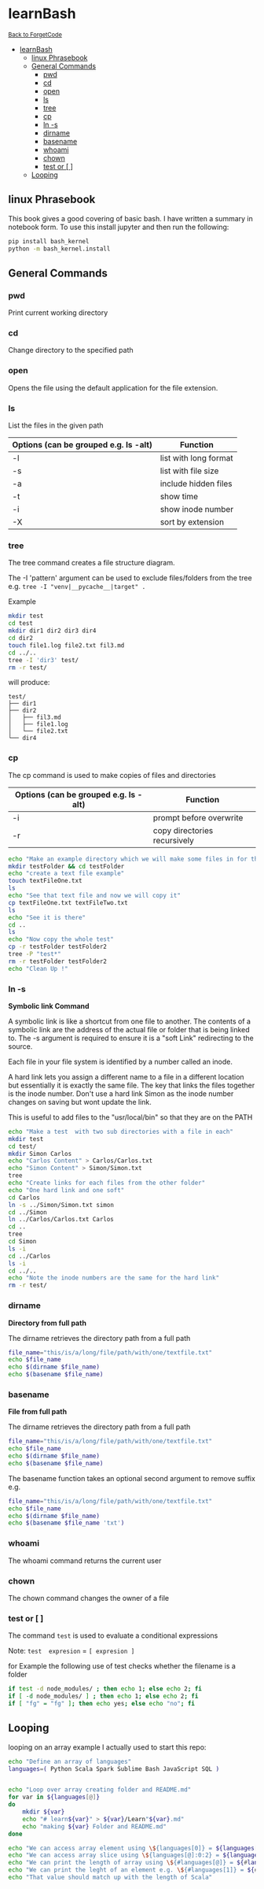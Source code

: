 # learnBash

<sub>[Back to ForgetCode](../README.md)</sub>
<!-- MarkdownTOC autolink="true" bracket="round" indent="   "  -->

- [learnBash](#learnbash)
  - [linux Phrasebook](#linux-phrasebook)
  - [General Commands](#general-commands)
    - [pwd](#pwd)
    - [cd](#cd)
    - [open](#open)
    - [ls](#ls)
    - [tree](#tree)
    - [cp](#cp)
    - [ln -s](#ln--s)
    - [dirname](#dirname)
    - [basename](#basename)
    - [whoami](#whoami)
    - [chown](#chown)
    - [test or [ ]](#test-or--)
  - [Looping](#looping)

<!-- /MarkdownTOC -->


## linux Phrasebook

This book gives a good covering of basic bash. I have written a summary 
in notebook form. To use this install jupyter and then run the following:

```bash
pip install bash_kernel
python -m bash_kernel.install
```


## General Commands


### pwd

Print current working directory

### cd

Change directory to the specified path

### open

Opens the file using the default application for the file extension.

### ls

List the files in the given path 

|**Options (can be grouped e.g. ls -alt)**| Function|
|----------|---------|
|-l | list with long format|
|-s | list with file size|
|-a | include hidden files|
|-t | show time|
|-i | show inode number|
|-X | sort by extension|


### tree

The tree command creates a file structure diagram. 

The -I 'pattern' argument can be used to exclude files/folders from the tree e.g. `tree -I "venv|__pycache__|target" .`

Example 
```bash
mkdir test
cd test
mkdir dir1 dir2 dir3 dir4
cd dir2
touch file1.log file2.txt fil3.md
cd ../..
tree -I 'dir3' test/
rm -r test/
```
will produce:
```
test/
├── dir1
├── dir2
│   ├── fil3.md
│   ├── file1.log
│   └── file2.txt
└── dir4
```

### cp

The cp command is used to make copies of files and directories

|**Options (can be grouped e.g. ls -alt)**| Function|
|----------|---------|
|-i | prompt before overwrite|
|-r | copy directories recursively|


```bash
echo "Make an example directory which we will make some files in for the demo"
mkdir testFolder && cd testFolder
echo "create a text file example"
touch textFileOne.txt
ls
echo "See that text file and now we will copy it"
cp textFileOne.txt textFileTwo.txt
ls
echo "See it is there"
cd ..
ls
echo "Now copy the whole test"
cp -r testFolder testFolder2
tree -P "test*"
rm -r testFolder testFolder2
echo "Clean Up !"
```


### ln -s 
**Symbolic link Command**

A symbolic link is like a shortcut from one file to another. The contents of a symbolic link are the address of the actual file or folder that is being linked to. The -s argument is required to ensure it is a "soft Link" redirecting to the source.

Each file in your file system is identified by a number called an inode.

A hard link lets you assign a different name to a file in a different location but essentially it is exactly the same file. The key that links the files together is the inode number. Don't use a hard link Simon as the inode number changes on saving but wont update the link.

This is useful to add files to the "usr/local/bin" so that they are on the PATH

```bash
echo "Make a test  with two sub directories with a file in each"
mkdir test
cd test/
mkdir Simon Carlos
echo "Carlos Content" > Carlos/Carlos.txt
echo "Simon Content" > Simon/Simon.txt
tree
echo "Create links for each files from the other folder"
echo "One hard link and one soft"
cd Carlos
ln -s ../Simon/Simon.txt simon
cd ../Simon
ln ../Carlos/Carlos.txt Carlos
cd ..
tree
cd Simon
ls -i
cd ../Carlos
ls -i
cd ../..
echo "Note the inode numbers are the same for the hard link"
rm -r test/

```


### dirname
**Directory from full path**

The dirname retrieves the directory path from a full path 

```bash
file_name="this/is/a/long/file/path/with/one/textfile.txt"
echo $file_name
echo $(dirname $file_name)
echo $(basename $file_name)
```

### basename
**File from full path**

The dirname retrieves the directory path from a full path 

```bash
file_name="this/is/a/long/file/path/with/one/textfile.txt"
echo $file_name
echo $(dirname $file_name)
echo $(basename $file_name)
```

The basename function takes an optional second argument to remove suffix e.g.
```bash
file_name="this/is/a/long/file/path/with/one/textfile.txt"
echo $file_name
echo $(dirname $file_name)
echo $(basename $file_name 'txt')
``` 

### whoami

The whoami command returns the current user

### chown

The chown command changes the owner of a file

### test or [ ]

The command `test` is used to evaluate a conditional expressions

Note:
`test  expresion` = `[ expresion ]`

for Example the following use of test checks whether the filename is a folder
```bash
if test -d node_modules/ ; then echo 1; else echo 2; fi
if [ -d node_modules/ ] ; then echo 1; else echo 2; fi
if [ "fg" = "fg" ]; then echo yes; else echo "no"; fi
```

## Looping

looping on an array example I actually used to start this repo:

```bash
echo "Define an array of languages"
languages=( Python Scala Spark Sublime Bash JavaScript SQL )


echo "Loop over array creating folder and README.md"
for var in ${languages[@]}
do 
	mkdir ${var}
	echo "# learn${var}" > ${var}/Learn"${var}.md"
	echo "making ${var} Folder and README.md"
done

echo "We can access array element using \${languages[0]} = ${languages[0]}" 
echo "We can access array slice using \${languages[@]:0:2} = ${languages[@]:0:2}"
echo "We can print the length of array using \${#languages[@]} = ${#languages[@]}"
echo "We can print the leght of an element e.g. \${#languages[1]} = ${#languages[1]}"
echo "That value should match up with the length of Scala"

```




